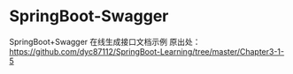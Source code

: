 # SpringBoot-Swagger
SpringBoot+Swagger 在线生成接口文档示例
原出处：https://github.com/dyc87112/SpringBoot-Learning/tree/master/Chapter3-1-5
